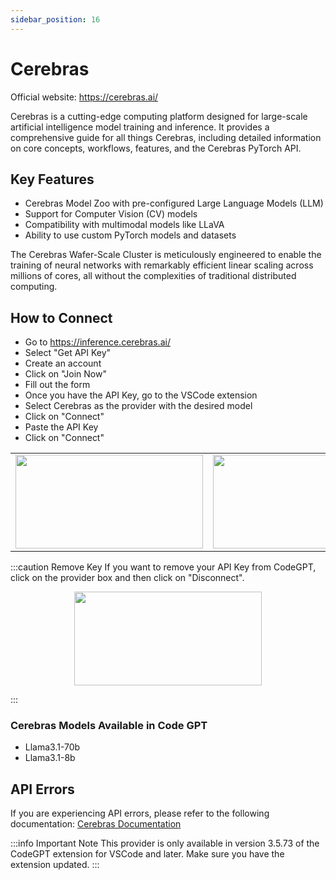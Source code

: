 ```yaml
---
sidebar_position: 16
---
```


# Cerebras
Official website: https://cerebras.ai/

Cerebras is a cutting-edge computing platform designed for large-scale artificial intelligence model training and inference. It provides a comprehensive guide for all things Cerebras, including detailed information on core concepts, workflows, features, and the Cerebras PyTorch API.

## Key Features
- Cerebras Model Zoo with pre-configured Large Language Models (LLM)
- Support for Computer Vision (CV) models
- Compatibility with multimodal models like LLaVA
- Ability to use custom PyTorch models and datasets

The Cerebras Wafer-Scale Cluster is meticulously engineered to enable the training of neural networks with remarkably efficient linear scaling across millions of cores, all without the complexities of traditional distributed computing.

## How to Connect
- Go to https://inference.cerebras.ai/
- Select "Get API Key"
- Create an account
- Click on "Join Now"
- Fill out the form
- Once you have the API Key, go to the VSCode extension
- Select Cerebras as the provider with the desired model
- Click on "Connect"
- Paste the API Key
- Click on "Connect"

<table>
  <tr>
    <td align="center">
      <img width="300" height="150" src="[URL of provider selection image]" />
    </td>
    <td align="center">
      <img width="300" height="150" src="[URL of connection image]" />
    </td>
  </tr>
</table>

:::caution Remove Key
If you want to remove your API Key from CodeGPT, click on the provider box and then click on "Disconnect".

<p align="center">
      <img width="300" height="150" src="[URL of disconnection image]" />
</p>

:::

### Cerebras Models Available in Code GPT
- Llama3.1-70b
- Llama3.1-8b

## API Errors
If you are experiencing API errors, please refer to the following documentation: [Cerebras Documentation](https://docs.cerebras.ai/)

:::info Important Note
This provider is only available in version 3.5.73 of the CodeGPT extension for VSCode and later. Make sure you have the extension updated.
:::
